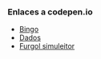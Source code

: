 ### Enlaces a codepen.io
- [Bingo](https://codepen.io/kimpow/pen/mLbzPY)
- [Dados](https://codepen.io/kimpow/pen/eMqPJV)
- [Furgol simuleitor](https://codepen.io/kimpow/pen/aGOvdK)
